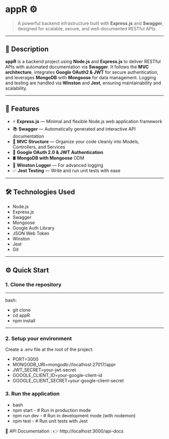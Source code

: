 # appR ⚙️

> A powerful backend infrastructure built with **Express.js** and **Swagger**, designed for scalable, secure, and well-documented RESTful APIs.

---

## 📌 Description

**appR** is a backend project using **Node.js** and **Express.js** to deliver RESTful APIs with automated documentation via **Swagger**. It follows the **MVC architecture**, integrates **Google OAuth2 & JWT** for secure authentication, and leverages **MongoDB** with **Mongoose** for data management. Logging and testing are handled via **Winston** and **Jest**, ensuring maintainability and scalability.

---

## 🚀 Features

- ⚡ **Express.js** — Minimal and flexible Node.js web application framework  
- 📚 **Swagger** — Automatically generated and interactive API documentation  
- 🧠 **MVC Structure** — Organize your code cleanly into Models, Controllers, and Services  
- 🔐 **Google OAuth 2.0 & JWT Authentication**  
- 🛢️ **MongoDB with Mongoose** ODM  
- 📝 **Winston Logger** — For advanced logging  
- ✅ **Jest Testing** — Write and run unit tests with ease  

---

## 🛠️ Technologies Used

- Node.js  
- Express.js  
- Swagger  
- Mongoose  
- Google Auth Library  
- JSON Web Token  
- Winston  
- Jest  
- Git  

---

## ⚙️ Quick Start

### 1. Clone the repository

---
bash:
- git clone <repository-url>
- cd appR
- npm install

---
### 2. Setup your environment
Create a .env file at the root of the project:

- PORT=3000
- MONGODB_URI=mongodb://localhost:27017/appr
- JWT_SECRET=your-jwt-secret
- GOOGLE_CLIENT_ID=your-google-client-id
- GOOGLE_CLIENT_SECRET=your-google-client-secret

### 3. Run the application
- bash
- npm start      - # Run in production mode
- npm run dev    - # Run in development mode (with nodemon)
- npm test       - # Run unit tests with Jest


📄 API Documentation : 👉 http://localhost:3000/api-docs






